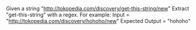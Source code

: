 Given a string "http://tokopedia.com/discovery/get-this-string/new"
Extract "get-this-string" with a regex. For example:
Input = "http://tokopedia.com/discovery/hohoho/new"
Expected Output = "hohoho"